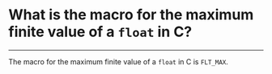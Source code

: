 # What is the macro for the maximum finite value of a `float` in C?

---

The macro for the maximum finite value of a `float` in C is `FLT_MAX`.